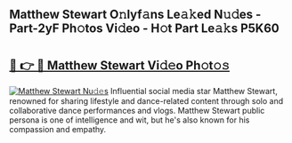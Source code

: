 ## Matthew Stewart O𝚗lyf𝚊ns Le𝚊𝚔ed N𝚞𝚍es - Part-2yF Ph𝚘tos Vi𝚍eo - H𝚘t Part Le𝚊𝚔s P5K60

# <h2><a href="http://hf414cq.feru.top/?c=Matthew+Stewart">🔗 👉 🔴 Matthew Stewart Vi𝚍𝚎o Ph𝚘t𝚘𝚜</a></h2>

[![Matthew Stewart Nu𝚍𝚎s](https://i.imgur.com/0TWrTi3.gif)](http://hf414cq.feru.top/?c=Matthew+Stewart)
Influential social media star Matthew Stewart, renowned for sharing lifestyle and dance-related content through solo and collaborative dance performances and vlogs. Matthew Stewart public persona is one of intelligence and wit, but he's also known for his compassion and empathy. 
